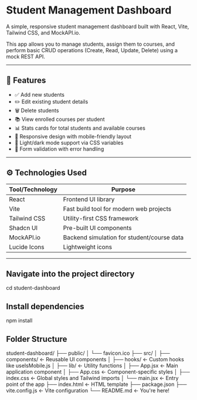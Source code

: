 # Student Management Dashboard

A simple, responsive student management dashboard built with React, Vite, Tailwind CSS, and MockAPI.io.

This app allows you to manage students, assign them to courses, and perform basic CRUD operations (Create, Read, Update, Delete) using a mock REST API.

---

## 🌟 Features

- ✅ Add new students
- ✏️ Edit existing student details
- 🗑️ Delete students
- 📚 View enrolled courses per student
- 📊 Stats cards for total students and available courses
- 📱 Responsive design with mobile-friendly layout
- 🌙 Light/dark mode support via CSS variables
- 🧪 Form validation with error handling

---

## ⚙️ Technologies Used

| Tool/Technology | Purpose |
|----------------|---------|
| React | Frontend UI library |
| Vite | Fast build tool for modern web projects |
| Tailwind CSS | Utility-first CSS framework |
| Shadcn UI | Pre-built UI components |
| MockAPI.io | Backend simulation for student/course data |
| Lucide Icons | Lightweight icons |

---
## Navigate into the project directory
cd student-dashboard

## Install dependencies
npm install

## Folder Structure 
student-dashboard/
├── public/
│   └── favicon.ico
├── src/
│   ├── components/        ← Reusable UI components
│   ├── hooks/             ← Custom hooks like useIsMobile.js
│   ├── lib/               ← Utility functions
│   ├── App.jsx            ← Main application component
│   ├── App.css            ← Component-specific styles
│   ├── index.css          ← Global styles and Tailwind imports
│   └── main.jsx           ← Entry point of the app
├── index.html             ← HTML template
├── package.json
├── vite.config.js         ← Vite configuration
└── README.md              ← You're here!



